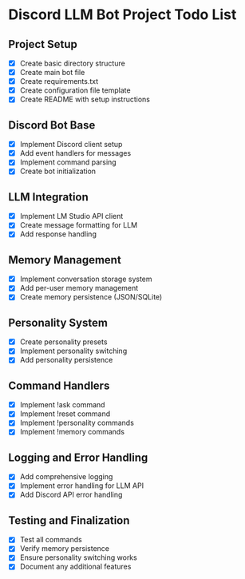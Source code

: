 # Discord LLM Bot Project Todo List

## Project Setup
- [x] Create basic directory structure
- [x] Create main bot file
- [x] Create requirements.txt
- [x] Create configuration file template
- [x] Create README with setup instructions

## Discord Bot Base
- [x] Implement Discord client setup
- [x] Add event handlers for messages
- [x] Implement command parsing
- [x] Create bot initialization

## LLM Integration
- [x] Implement LM Studio API client
- [x] Create message formatting for LLM
- [x] Add response handling

## Memory Management
- [x] Implement conversation storage system
- [x] Add per-user memory management
- [x] Create memory persistence (JSON/SQLite)

## Personality System
- [x] Create personality presets
- [x] Implement personality switching
- [x] Add personality persistence

## Command Handlers
- [x] Implement !ask command
- [x] Implement !reset command
- [x] Implement !personality commands
- [x] Implement !memory commands

## Logging and Error Handling
- [x] Add comprehensive logging
- [x] Implement error handling for LLM API
- [x] Add Discord API error handling

## Testing and Finalization
- [x] Test all commands
- [x] Verify memory persistence
- [x] Ensure personality switching works
- [x] Document any additional features
